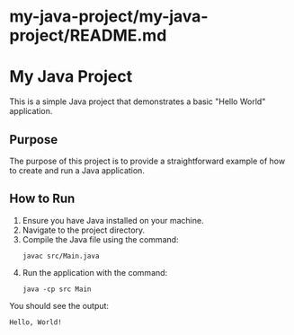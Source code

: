 # my-java-project/my-java-project/README.md

# My Java Project

This is a simple Java project that demonstrates a basic "Hello World" application.

## Purpose

The purpose of this project is to provide a straightforward example of how to create and run a Java application.

## How to Run

1. Ensure you have Java installed on your machine.
2. Navigate to the project directory.
3. Compile the Java file using the command:
   ```
   javac src/Main.java
   ```
4. Run the application with the command:
   ```
   java -cp src Main
   ```

You should see the output:
```
Hello, World!
```